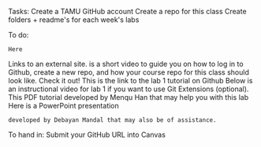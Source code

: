 Tasks:
    Create a TAMU GitHub account
    Create a repo for this class
    Create folders + readme's for each week's labs 

To do:

    Here 

Links to an external site. is a short video to guide you on how to log in to Github, create a new repo,  and how your course repo for this class should look like. Check it out!
This is the link to the lab 1 tutorial on Github 
Below is an instructional video for lab 1 if you want to use Git Extensions (optional).
This
PDF tutorial developed by Menqu Han that may help you with this lab
Here is a PowerPoint presentation

    developed by Debayan Mandal that may also be of assistance.

To hand in:
Submit your GitHub URL into Canvas
